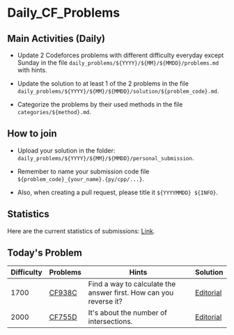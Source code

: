 # Daily_CF_Problems

## Main Activities (Daily)

- Update 2 Codeforces problems with different difficulty everyday except Sunday in the file `daily_problems/${YYYY}/${MM}/${MMDD}/problems.md` with hints.

- Update the solution to at least 1 of the 2 problems in the file `daily_problems/${YYYY}/${MM}/${MMDD}/solution/${problem_code}.md`.

- Categorize the problems by their used methods in the file `categories/${method}.md`.

## How to join

- Upload your solution in the folder: `daily_problems/${YYYY}/${MM}/${MMDD}/personal_submission`.

- Remember to name your submission code file `${problem_code}_{your_name}.{py/cpp/...}`.

- Also, when creating a pull request, please title it `${YYYYMMDD} ${INFO}`.

## Statistics

Here are the current statistics of submissions: [Link](https://yawn-sean.github.io/Daily_CF_Problems/#).

## Today's Problem

| Difficulty | Problems | Hints | Solution |
| ---------- | -------- | ----- | -------- |
| 1700 | [CF938C](https://codeforces.com/problemset/problem/938/C) | Find a way to calculate the answer first. How can you reverse it? | [Editorial](https://github.com/Yawn-Sean/Daily_CF_Problems/blob/main/daily_problems/2024/12/1225/solution/cf938c.md) |
| 2000 | [CF755D](https://codeforces.com/problemset/problem/755/D) | It's about the number of intersections. | [Editorial](https://github.com/Yawn-Sean/Daily_CF_Problems/blob/main/daily_problems/2024/12/1225/solution/cf755d.md) |